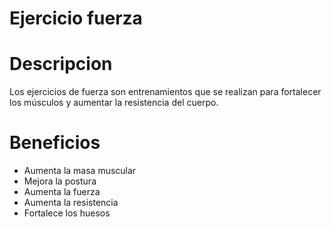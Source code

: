 # Ejercicio fuerza

# Descripcion
Los ejercicios de fuerza son entrenamientos que se realizan para fortalecer los músculos y aumentar la resistencia del cuerpo.

# Beneficios
- Aumenta la masa muscular
- Mejora la postura
- Aumenta la fuerza
- Aumenta la resistencia
- Fortalece los huesos

